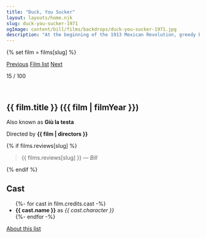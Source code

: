 ```yaml
---
title: "Duck, You Sucker"
layout: layouts/home.njk
slug: duck-you-sucker-1971
ogImage: content/bill/films/backdrops/duck-you-sucker-1971.jpg
description: "At the beginning of the 1913 Mexican Revolution, greedy bandit Juan Miranda and idealist John H. Mallory, an Irish Republican Army explosives expert on the lam from the British, fall in with a band of revolutionaries plotting to strike a national bank. When it turns out that the government has been using the bank as a hiding place for illegally detained political prisoners -- who are freed by the blast -- Miranda becomes a revolutionary hero against his will."
---
```


{% set film = films[slug] %}

<nav class="films">
  <a class="prev" href="../butch-cassidy-and-the-sundance-kid-1969">Previous</a>
  <a href="../">Film list</a>
  <a class="next" href="../the-sting-1973">Next</a>
</nav>

<p>15 / 100</p>

<article class="film">
  <div class="backdrop-and-poster">
    <img class="poster" src="../films/posters/{{ slug }}.jpg" alt="">
    <img class="backdrop" src="../films/backdrops/{{ slug }}.jpg" alt="">
  </div>

  <h1>{{ film.title }} ({{ film | filmYear }})</h1>

  <p>Also known as <strong>Giù la testa</strong></p>

  <p class="director">
    Directed by <strong>{{ film | directors }}</strong>
  </p>

  {% if films.reviews[slug] %}
    <blockquote> 
      {{ films.reviews[slug] }} <em>— Bill</em>
    </blockquote> 
  {% endif %}

  <h2>
    Cast
  </h2>
  <ul>
    {%- for cast in film.credits.cast -%}
      <li>
        <strong>{{ cast.name }}</strong> as <em>{{ cast.character }}</em>
      </li>
    {%- endfor -%}
  </ul>
</article>
<footer>
  <a href="../about">About this list</a>
</footer>
